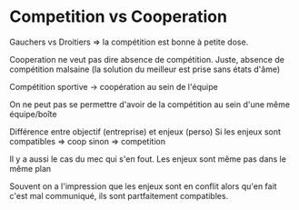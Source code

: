 # Competition vs Cooperation

Gauchers vs Droitiers => la compétition est bonne à petite dose.

Cooperation ne veut pas dire absence de compétition. Juste, absence de compétition malsaine (la solution du meilleur est prise sans états d'âme)

Compétition sportive -> coopération au sein de l'équipe

On ne peut pas se permettre d'avoir de la compétition au sein d'une même équipe/boîte

Différence entre objectif (entreprise) et enjeux (perso)
Si les enjeux sont compatibles => coop
sinon => competition

Il y a aussi le cas du mec qui s'en fout. Les enjeux sont même pas dans le même plan

Souvent on a l'impression que les enjeux sont en conflit alors qu'en fait c'est mal communiqué, ils sont partfaitement compatibles.
